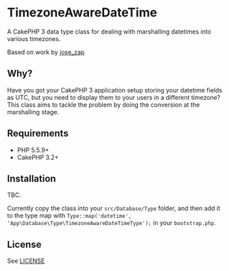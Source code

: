 # TimezoneAwareDateTime
A CakePHP 3 data type class for dealing with marshalling datetimes into various timezones.

Based on work by [jose_zap](https://github.com/lorenzo)

## Why?
Have you got your CakePHP 3 application setup storing your datetime fields as UTC, but you need to display them to your users in a different timezone? This class aims to tackle the problem by doing the conversion at the marshalling stage.

## Requirements
* PHP 5.5.9+
* CakePHP 3.2+
 
## Installation
TBC. 

Currently copy the class into your `src/Database/Type` folder, and then add it to the type map with `Type::map('datetime', 'App\Database\Type\TimezoneAwareDateTimeType');` in your `bootstrap.php`.

## License
See [LICENSE](LICENSE)
